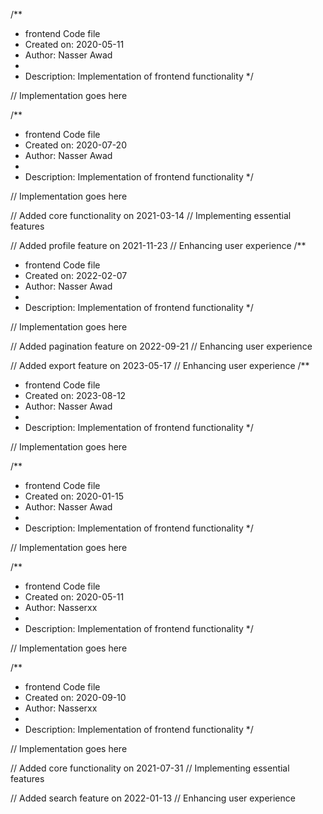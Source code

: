 /**
 * frontend Code file
 * Created on: 2020-05-11
 * Author: Nasser Awad
 *
 * Description: Implementation of frontend functionality
 */
 
// Implementation goes here

/**
 * frontend Code file
 * Created on: 2020-07-20
 * Author: Nasser Awad
 *
 * Description: Implementation of frontend functionality
 */
 
// Implementation goes here


// Added core functionality on 2021-03-14
// Implementing essential features

// Added profile feature on 2021-11-23
// Enhancing user experience
/**
 * frontend Code file
 * Created on: 2022-02-07
 * Author: Nasser Awad
 *
 * Description: Implementation of frontend functionality
 */
 
// Implementation goes here


// Added pagination feature on 2022-09-21
// Enhancing user experience

// Added export feature on 2023-05-17
// Enhancing user experience
/**
 * frontend Code file
 * Created on: 2023-08-12
 * Author: Nasser Awad
 *
 * Description: Implementation of frontend functionality
 */
 
// Implementation goes here

/**
 * frontend Code file
 * Created on: 2020-01-15
 * Author: Nasser Awad
 *
 * Description: Implementation of frontend functionality
 */
 
// Implementation goes here

/**
 * frontend Code file
 * Created on: 2020-05-11
 * Author: Nasserxx
 *
 * Description: Implementation of frontend functionality
 */
 
// Implementation goes here

/**
 * frontend Code file
 * Created on: 2020-09-10
 * Author: Nasserxx
 *
 * Description: Implementation of frontend functionality
 */
 
// Implementation goes here


// Added core functionality on 2021-07-31
// Implementing essential features

// Added search feature on 2022-01-13
// Enhancing user experience
